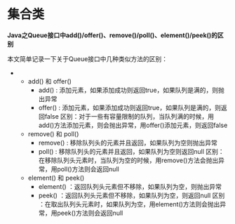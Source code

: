 # 集合类

**Java之Queue接口中add()/offer()、remove()/poll()、element()/peek()的区别**

本文简单记录一下关于Queue接口中几种类似方法的区别：

- - add() 和 offer()
    - add() : 添加元素，如果添加成功则返回true，如果队列是满的，则抛出异常
    - offer() : 添加元素，如果添加成功则返回true，如果队列是满的，则返回false
      区别：对于一些有容量限制的队列，当队列满的时候，用add()方法添加元素，则会抛出异常，用offer()添加元素，则返回false
  - remove() 和 poll()
    - remove() : 移除队列头的元素并且返回，如果队列为空则抛出异常
    - poll() : 移除队列头的元素并且返回，如果队列为空则返回null
      区别：在移除队列头元素时，当队列为空的时候，用remove()方法会抛出异常，用poll()方法则会返回null
  - element() 和 peek()
    - element() ：返回队列头元素但不移除，如果队列为空，则抛出异常
    - peek() ：返回队列头元素但不移除，如果队列为空，则返回null
      区别 ：在取出队列头元素时，如果队列为空，用element()方法则会抛出异常，用peek()方法则会返回null